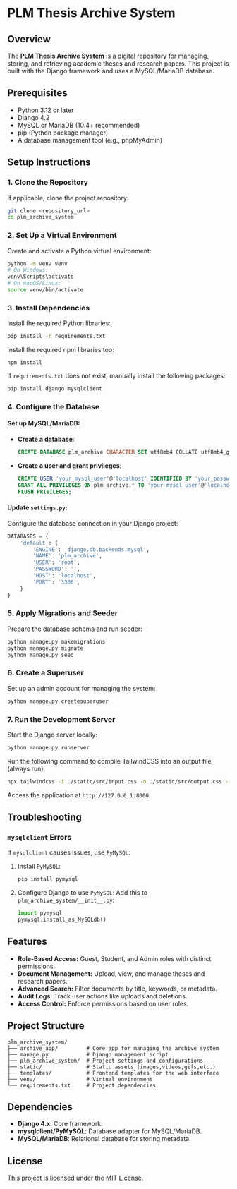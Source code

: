 # PLM Thesis Archive System

## Overview
The **PLM Thesis Archive System** is a digital repository for managing, storing, and retrieving academic theses and research papers. This project is built with the Django framework and uses a MySQL/MariaDB database.

## Prerequisites
- Python 3.12 or later
- Django 4.2
- MySQL or MariaDB (10.4+ recommended)
- pip (Python package manager)
- A database management tool (e.g., phpMyAdmin)

## Setup Instructions

### 1. Clone the Repository
If applicable, clone the project repository:
```bash
git clone <repository_url>
cd plm_archive_system
```

### 2. Set Up a Virtual Environment
Create and activate a Python virtual environment:
```bash
python -m venv venv
# On Windows:
venv\Scripts\activate
# On macOS/Linux:
source venv/bin/activate
```

### 3. Install Dependencies
Install the required Python libraries:
```bash
pip install -r requirements.txt
```

Install the required npm libraries too:
```
npm install
```

If `requirements.txt` does not exist, manually install the following packages:
```bash
pip install django mysqlclient
```

### 4. Configure the Database
#### Set up MySQL/MariaDB:
- **Create a database**:
    ```sql
    CREATE DATABASE plm_archive CHARACTER SET utf8mb4 COLLATE utf8mb4_general_ci;
    ```
- **Create a user and grant privileges**:
    ```sql
    CREATE USER 'your_mysql_user'@'localhost' IDENTIFIED BY 'your_password';
    GRANT ALL PRIVILEGES ON plm_archive.* TO 'your_mysql_user'@'localhost';
    FLUSH PRIVILEGES;
    ```

#### Update `settings.py`:
Configure the database connection in your Django project:
```python
DATABASES = {
    'default': {
        'ENGINE': 'django.db.backends.mysql',
        'NAME': 'plm_archive',
        'USER': 'root',
        'PASSWORD': '',
        'HOST': 'localhost',
        'PORT': '3306',
    }
}
```

### 5. Apply Migrations and Seeder
Prepare the database schema and run seeder:
```bash
python manage.py makemigrations
python manage.py migrate
python manage.py seed
```

### 6. Create a Superuser
Set up an admin account for managing the system:
```bash
python manage.py createsuperuser
```

### 7. Run the Development Server
Start the Django server locally:
```bash
python manage.py runserver
```

Run the following command to compile TailwindCSS into an output file (always run):
```bash
npx tailwindcss -i ./static/src/input.css -o ./static/src/output.css --watch
```

Access the application at `http://127.0.0.1:8000`.

## Troubleshooting

### `mysqlclient` Errors
If `mysqlclient` causes issues, use `PyMySQL`:
1. Install `PyMySQL`:
    ```bash
    pip install pymysql
    ```
2. Configure Django to use `PyMySQL`: Add this to `plm_archive_system/__init__.py`:
    ```python
    import pymysql
    pymysql.install_as_MySQLdb()
    ```

## Features
- **Role-Based Access:** Guest, Student, and Admin roles with distinct permissions.
- **Document Management:** Upload, view, and manage theses and research papers.
- **Advanced Search:** Filter documents by title, keywords, or metadata.
- **Audit Logs:** Track user actions like uploads and deletions.
- **Access Control:** Enforce permissions based on user roles.

## Project Structure
```
plm_archive_system/
├── archive_app/         # Core app for managing the archive system
├── manage.py            # Django management script
├── plm_archive_system/  # Project settings and configurations
├── static/              # Static assets (images,videos,gifs,etc.)
├── templates/           # Frontend templates for the web interface
├── venv/                # Virtual environment
└── requirements.txt     # Project dependencies
```

## Dependencies
- **Django 4.x**: Core framework.
- **mysqlclient/PyMySQL**: Database adapter for MySQL/MariaDB.
- **MySQL/MariaDB**: Relational database for storing metadata.

## License
This project is licensed under the MIT License.
